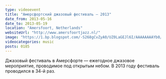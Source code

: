 ```yaml
---
type: videoevent
title: "Амерсфортский джазовый фестиваль — 2013"
date_from: 2013-05-16
date_to: 2013-05-19
location: "Amersfoort, Netherlands"
websiteUrl: "http://www.amersfoortjazz.nl/"
image: "https://1.bp.blogspot.com/-S268gCvZyA0/UZ0LaGEJl6I/AAAAAAAAYb0/IEaZ40D4vKU/s1600/dsc08863.picasaweb.jpg"
videocategories: music
posts: 0185
---
```


Джазовый фестиваль в Амерсфорте — ежегодное джазовое мероприятие, проводимое под открытым небом. В 2013 году фестиваль проводился в 34-й раз.
